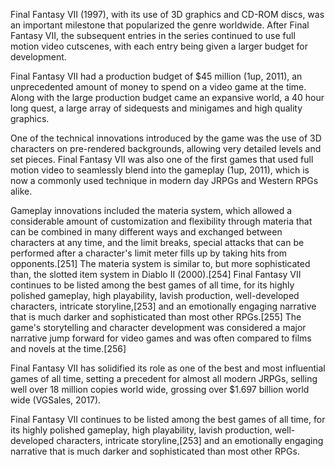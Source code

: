 Final Fantasy VII (1997), with its use of 3D graphics and CD-ROM discs, was an important milestone that popularized the genre worldwide. After Final Fantasy VII, the subsequent entries in the series continued to use full motion video cutscenes, with each entry being given a larger budget for development.

Final Fantasy VII had a production budget of $45 million (1up, 2011), an unprecedented amount of money to spend on a video game at the time. Along with the large production budget came an expansive world, a 40 hour long quest, a large array of sidequests and minigames and high quality graphics.

One of the technical innovations introduced by the game was the use of 3D characters on pre-rendered backgrounds, allowing very detailed levels and set pieces. Final Fantasy VII was also one of the first games that used full motion video to seamlessly blend into the gameplay (1up, 2011), which is now a commonly used technique in modern day JRPGs and Western RPGs alike.

Gameplay innovations included the materia system, which allowed a considerable amount of customization and flexibility through materia that can be combined in many different ways and exchanged between characters at any time, and the limit breaks, special attacks that can be performed after a character's limit meter fills up by taking hits from opponents.[251] The materia system is similar to, but more sophisticated than, the slotted item system in Diablo II (2000).[254] Final Fantasy VII continues to be listed among the best games of all time, for its highly polished gameplay, high playability, lavish production, well-developed characters, intricate storyline,[253] and an emotionally engaging narrative that is much darker and sophisticated than most other RPGs.[255] The game's storytelling and character development was considered a major narrative jump forward for video games and was often compared to films and novels at the time.[256]

Final Fantasy VII has solidified its role as one of the best and most influential games of all time, setting a precedent for almost all modern JRPGs, selling well over 18 million copies world wide, grossing over $1.697 billion world wide (VGSales, 2017).

Final Fantasy VII continues to be listed among the best games of all time, for its highly polished gameplay, high playability, lavish production, well-developed characters, intricate storyline,[253] and an emotionally engaging narrative that is much darker and sophisticated than most other RPGs.
